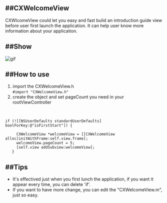 ##CXWelcomeView
---
CXWlcomeView could let you easy and fast bulid an introduction guide view before user first launch the application.  It can help user know more information about your application.

##Show
---

![gif](http://7xnqnj.com1.z0.glb.clouddn.com/welcome.gif)

##How to use
---
1. import the CXWelcomeView.h<br>
```#import "CXWelcomeView.h"```
2. create the object and set pageCount you need in your rootViewController
<br>

```	
if (![[NSUserDefaults standardUserDefaults] boolForKey:@"isFirstStart"]) {

     CXWelcomeView *welcomeView = [[CXWelcomeView alloc]initWithFrame:self.view.frame];
     welcomeView.pageCount = 5;
     [self.view addSubview:welcomeView];
   }
```

##Tips
---
* It's effectived just when you first lunch the application, if you want it appear every time, you can delete 'if'.
* If you want to have more change, you can edit the "CXWelcomeView.m", just so easy.

